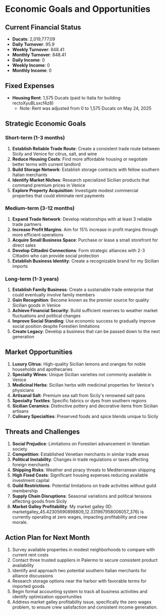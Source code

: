 # Economic Goals and Opportunities

## Current Financial Status
- **Ducats**: 2,019,777.09
- **Daily Turnover**: 95.9
- **Weekly Turnover**: 848.41
- **Monthly Turnover**: 848.41
- **Daily Income**: 0
- **Weekly Income**: 0
- **Monthly Income**: 0

## Fixed Expenses
- **Housing Rent**: 1,575 Ducats (paid to Italia for building rectoXyuBLsxcf4z8)
  - Note: Rent was adjusted from 0 to 1,575 Ducats on May 24, 2025

## Strategic Economic Goals

### Short-term (1-3 months)
1. **Establish Reliable Trade Route**: Create a consistent trade route between Sicily and Venice for citrus, salt, and wine
2. **Reduce Housing Costs**: Find more affordable housing or negotiate better terms with current landlord
3. **Build Storage Network**: Establish storage contracts with fellow southern Italian merchants
4. **Identify Market Niches**: Research specialized Sicilian products that command premium prices in Venice
5. **Explore Property Acquisition**: Investigate modest commercial properties that could eliminate rent payments

### Medium-term (3-12 months)
1. **Expand Trade Network**: Develop relationships with at least 3 reliable trade partners
2. **Increase Profit Margins**: Aim for 15% increase in profit margins through more efficient operations
3. **Acquire Small Business Space**: Purchase or lease a small storefront for direct sales
4. **Develop Cittadini Connections**: Form strategic alliances with 2-3 Cittadini who can provide social protection
5. **Establish Business Identity**: Create a recognizable brand for my Sicilian imports

### Long-term (1-3 years)
1. **Establish Family Business**: Create a sustainable trade enterprise that could eventually involve family members
2. **Gain Recognition**: Become known as the premier source for quality Sicilian goods in Venice
3. **Achieve Financial Security**: Build sufficient reserves to weather market fluctuations and political changes
4. **Improve Social Standing**: Use economic success to gradually improve social position despite Forestieri limitations
5. **Create Legacy**: Develop a business that can be passed down to the next generation

## Market Opportunities
1. **Luxury Citrus**: High-quality Sicilian lemons and oranges for noble households and apothecaries
2. **Specialty Wines**: Unique Sicilian varieties not commonly available in Venice
3. **Medicinal Herbs**: Sicilian herbs with medicinal properties for Venice's physicians
4. **Artisanal Salt**: Premium sea salt from Sicily's renowned salt pans
5. **Specialty Textiles**: Specific fabrics or dyes from southern regions
6. **Sicilian Ceramics**: Distinctive pottery and decorative items from Sicilian artisans
7. **Culinary Specialties**: Preserved foods and spice blends unique to Sicily

## Threats and Challenges
1. **Social Prejudice**: Limitations on Forestieri advancement in Venetian society
2. **Competition**: Established Venetian merchants in similar trade areas
3. **Political Instability**: Changes in trade regulations or taxes affecting foreign merchants
4. **Shipping Risks**: Weather and piracy threats to Mediterranean shipping
5. **High Fixed Costs**: Significant housing expenses reducing available investment capital
6. **Guild Restrictions**: Potential limitations on trade activities without guild membership
7. **Supply Chain Disruptions**: Seasonal variations and political tensions affecting goods from Sicily
8. **Market Galley Profitability**: My market galley (ID: marketgalley_45.42305690898809_12.331967958006057_376) is currently operating at zero wages, impacting profitability and crew morale.

## Action Plan for Next Month
1. Survey available properties in modest neighborhoods to compare with current rent costs
2. Contact three trusted suppliers in Palermo to secure consistent product availability
3. Identify and approach two potential southern Italian merchants for alliance discussions
4. Research storage options near the harbor with favorable terms for imported goods
5. Begin formal accounting system to track all business activities and identify optimization opportunities
6. Address market galley profitability issue, specifically the zero wages problem, to ensure crew satisfaction and consistent income generation.
